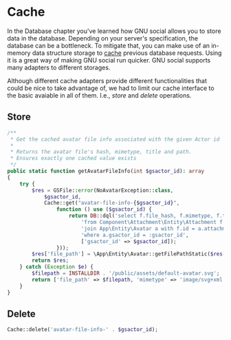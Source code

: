 Cache
=====

In the Database chapter you've learned how
GNU social allows you to store data in the
database. Depending on your server's
specification, the database can be a bottleneck. 
To mitigate that, you can make use of an in-memory
data structure storage to [cache](https://en.wikipedia.org/wiki/Cache_(computing))
previous database requests. Using it is a great way of
making GNU social run quicker. GNU social supports many
adapters to different storages.

Although different cache adapters provide
different functionalities that could be nice
to take advantage of, we had to limit our cache
interface to the basic avaiable in all of them.
I.e., _store_ and _delete_ operations.

Store
-----

```php
/**
 * Get the cached avatar file info associated with the given Actor id
 *
 * Returns the avatar file's hash, mimetype, title and path.
 * Ensures exactly one cached value exists
 */
public static function getAvatarFileInfo(int $gsactor_id): array
{
    try {
        $res = GSFile::error(NoAvatarException::class,
            $gsactor_id,
            Cache::get("avatar-file-info-{$gsactor_id}",
                function () use ($gsactor_id) {
                    return DB::dql('select f.file_hash, f.mimetype, f.title ' .
                        'from Component\Attachment\Entity\Attachment f ' .
                        'join App\Entity\Avatar a with f.id = a.attachment_id ' .
                        'where a.gsactor_id = :gsactor_id',
                        ['gsactor_id' => $gsactor_id]);
                }));
        $res['file_path'] = \App\Entity\Avatar::getFilePathStatic($res['file_hash']);
        return $res;
    } catch (Exception $e) {
        $filepath = INSTALLDIR . '/public/assets/default-avatar.svg';
        return ['file_path' => $filepath, 'mimetype' => 'image/svg+xml', 'title' => null];
    }
}
```

Delete
------

```php
Cache::delete('avatar-file-info-' . $gsactor_id);
```